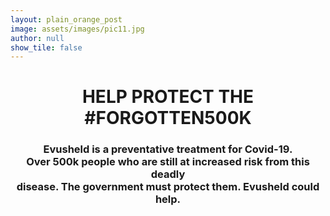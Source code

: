 ```yaml
---
layout: plain_orange_post
image: assets/images/pic11.jpg
author: null
show_tile: false
---
```


<h1><center>HELP PROTECT THE <br> #FORGOTTEN500K</center></h1>

<h3><center>Evusheld is a preventative treatment for Covid-19. <br> Over 500k people who are still at increased risk from this deadly <br> disease. The government must protect them. Evusheld could help.</center></h3>


